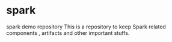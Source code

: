 # spark
spark demo repository
This is a repository to keep Spark related components , artifacts and other important stuffs.
